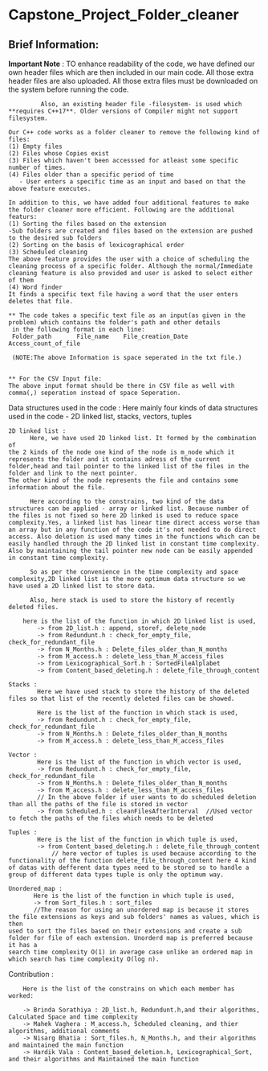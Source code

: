 # Capstone_Project_Folder_cleaner
## Brief Information:
**Important Note** : TO enhance readability of the code, we have defined our own header files which are then included in our main code. All those extra header files are also uploaded.
             All those extra files must be downloaded on the system before running the code.
             
             Also, an existing header file -filesystem- is used which **requires C++17**. Older versions of Compiler might not support filesystem.

    Our C++ code works as a folder cleaner to remove the following kind of files:
    (1) Empty files
    (2) Files whose Copies exist
    (3) Files which haven't been accesssed for atleast some specific number of times.
    (4) Files older than a specific period of time
       - User enters a specific time as an input and based on that the above feature executes.

    In addition to this, we have added four additional features to make the folder cleaner more efficient. Following are the additional featurs:
    (1) Sorting the files based on the extension
    -Sub folders are created and files based on the extension are pushed to the desired sub folders
    (2) Sorting on the basis of lexicographical order
    (3) Scheduled cleaning
    The above feature provides the user with a choice of scheduling the cleaning process of a specific folder. Although the normal/Immediate 
    cleaning feature is also provided and user is asked to select either of them
    (4) Word finder
    It finds a specific text file having a word that the user enters deletes that file.

    ** The code takes a specific text file as an input(as given in the problem) which contains the folder's path and other details
     in the following format in each line:
     Folder_path       File_name    File_creation_Date    Access_count_of_file

     (NOTE:The above Information is space seperated in the txt file.)


    ** For the CSV Input file:
    The above input format should be there in CSV file as well with comma(,) seperation instead of space Seperation.
                
Data structures used in the code :
    Here mainly four kinds of data structures used in the code - 2D linked list, stacks, vectors, tuples

    2D linked list :
          Here, we have used 2D linked list. It formed by the combination of 
    the 2 kinds of the node one kind of the node is m_node which it represents the folder and it contains adress of the current folder,head and tail pointer to the linked list of the files in the folder and link to the next pointer. 
    The other kind of the node represents the file and contains some information about the file.
          
          Here according to the constrains, two kind of the data structures can be applied - array or linked list. Because number of the files is not fixed so here 2D linked is used to reduce space complexity.Yes, a linked list has linear time direct access worse than an array but in any function of the code it's not needed to do direct access. Also deletion is used many times in the functions which can be easily handled through the 2D linked list in constant time complexity. Also by maintaining the tail pointer new node can be easily appended in constant time complexity.
          
          So as per the convenience in the time complexity and space complexity,2D linked list is the more optimum data structure so we have used a 2D linked list to store data.
          
          Also, here stack is used to store the history of recently deleted files.

        here is the list of the function in which 2D linked list is used,
            -> from 2D_list.h : append, storef, delete_node
            -> from Redundunt.h : check_for_empty_file, check_for_redundant_file
            -> from N_Months.h : Delete_files_older_than_N_months
            -> from M_access.h : delete_less_than_M_access_files
            -> from Lexicographical_Sort.h : SortedFileAlplabet
            -> from Content_based_deleting.h : delete_file_through_content

    Stacks :
            Here we have used stack to store the history of the deleted files so that list of the recently deleted files can be showed.

            Here is the list of the function in which stack is used,
            -> from Redundunt.h : check_for_empty_file, check_for_redundant_file
            -> from N_Months.h : Delete_files_older_than_N_months
            -> from M_access.h : delete_less_than_M_access_files

    Vector : 
            Here is the list of the function in which vector is used,
            -> from Redundunt.h : check_for_empty_file, check_for_redundant_file
            -> from N_Months.h : Delete_files_older_than_N_months
            -> from M_access.h : delete_less_than_M_access_files
            // In the above folder if user wants to do scheduled deletion than all the paths of the file is stored in vector
            -> from Scheduled.h : cleanFilesAfterInterval  //Used vector to fetch the paths of the files which needs to be deleted

    Tuples : 
            Here is the list of the function in which tuple is used,
            -> from Content_based_deleting.h : delete_file_through_content 
                // here vector of tuples is used because according to the functionality of the function delete_file_through_content here 4 kind of datas with defferent data types need to be stored so to handle a                       group of different data types tuple is only the optimum way.
                
    Unordered_map :
           Here is the list of the function in which tuple is used,
           -> from Sort_files.h : sort_files
           //The reason for using an unordered map is because it stores the file extensions as keys and sub folders' names as values, which is then 
    used to sort the files based on their extensions and create a sub folder for file of each extension. Unorderd map is preferred because it has a
    search time complexity O(1) in average case unlike an ordered map in which search has time complexity O(log n).
     
Contribution :

        Here is the list of the constrains on which each member has worked:

        -> Brinda Sorathiya : 2D_list.h, Redundunt.h,and their algorithms, Calculated Space and time complexity
        -> Mahek Vaghera : M_access.h, Scheduled cleaning, and thier algorithms, additional comments 
        -> Nisarg Bhatia : Sort_files.h, N_Months.h, and their algorithms and maintained the main function
        -> Hardik Vala : Content_based_deletion.h, Lexicographical_Sort, and their algorithms and Maintained the main function 
